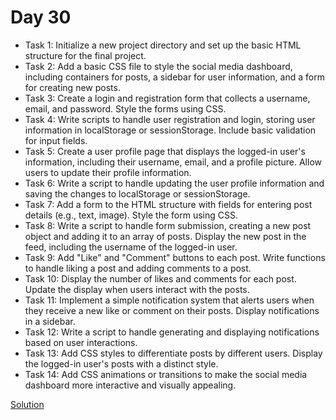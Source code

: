 # Day 30

* Task 1: Initialize a new project directory and set up the basic HTML structure for the final project.
* Task 2: Add a basic CSS file to style the social media dashboard, including containers for posts, a sidebar for user information, and a form for creating new posts.
* Task 3: Create a login and registration form that collects a username, email, and password. Style the forms using CSS.
* Task 4: Write scripts to handle user registration and login, storing user information in localStorage or sessionStorage. Include basic validation for input fields.
* Task 5: Create a user profile page that displays the logged-in user's information, including their username, email, and a profile picture. Allow users to update their profile information.
* Task 6: Write a script to handle updating the user profile information and saving the changes to localStorage or sessionStorage.
* Task 7: Add a form to the HTML structure with fields for entering post details (e.g., text, image). Style the form using CSS.
* Task 8: Write a script to handle form submission, creating a new post object and adding it to an array of posts. Display the new post in the feed, including the username of the logged-in user.
* Task 9: Add "Like" and "Comment" buttons to each post. Write functions to handle liking a post and adding comments to a post.
* Task 10: Display the number of likes and comments for each post. Update the display when users interact with the posts.
* Task 11: Implement a simple notification system that alerts users when they receive a new like or comment on their posts. Display notifications in a sidebar.
* Task 12: Write a script to handle generating and displaying notifications based on user interactions.
* Task 13: Add CSS styles to differentiate posts by different users. Display the logged-in user's posts with a distinct style.
* Task 14: Add CSS animations or transitions to make the social media dashboard more interactive and visually appealing.


[Solution](./Day_30_Solution.js)